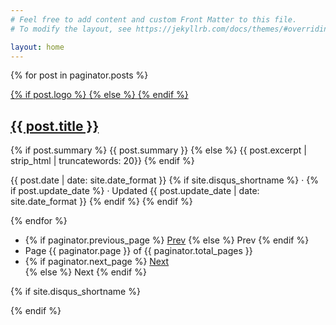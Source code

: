 ```yaml
---
# Feel free to add content and custom Front Matter to this file.
# To modify the layout, see https://jekyllrb.com/docs/themes/#overriding-theme-defaults

layout: home
---
```


{% for post in paginator.posts %}
<div class="post-index">
    <div class="post-image">
        <a href="{{ post.url }}">
            {% if post.logo %}
              <i class="{{ post.logo }} fa-fw"></i>
            {% else %}
              <i class="fas fa-question-circle"></i>
            {% endif %}
        </a>
    </div>
    <div class="post-content">
        <h2><a href="{{ post.url }}">{{ post.title }}</a></h2>
        <p>
            {% if post.summary %}
                <span class="excerpt">{{ post.summary }}</span>
            {% else %}
                <span class="excerpt">{{ post.excerpt | strip_html | truncatewords: 20}}</span>
            {% endif %}
        </p>
        <p class="post-detail">
            {{ post.date | date: site.date_format }}
            {% if site.disqus_shortname %}
              &middot;
              <a href="{{ post.url }}index.html#disqus_thread" data-disqus-identifier="{{ post.url }}"></a>
              {% if post.update_date %}
                &middot;
                Updated {{ post.update_date | date: site.date_format }}
              {% endif %}
            {% endif %}
        </p>
    </div>
</div>
{% endfor %}


<!-- Pagination links -->
<div class="pagination">
  <ul>
      <li class="page-prev">
          {% if paginator.previous_page %}
              <a href="{{ paginator.previous_page_path }}">Prev</a>
          {% else %}
              <span class="disabled">Prev</span>
          {% endif %}
      </li>
      <li>
          <span class="current">Page {{ paginator.page }} of {{ paginator.total_pages }}</span>
      </li>
      <li class="page-next">
          {% if paginator.next_page %}
              <a href="{{ paginator.next_page_path }}">Next</a></li>
          {% else %}
              <span class="disabled">Next</span>
          {% endif %}
      </li>
  </ul>
</div>

<!-- Add Disqus comment count (not the comments) -->
{% if site.disqus_shortname %}
<script type="text/javascript">
  /* * * CONFIGURATION VARIABLES * * */
  var disqus_shortname  = '{{ site.disqus_shortname }}';
  // var disqus_developer = 1; // Comment out when the site is live

  /* * * DON'T EDIT BELOW THIS LINE * * */
  (function () {
      var s = document.createElement('script'); s.async = true;
      s.type = 'text/javascript';
      s.src = '//' + disqus_shortname + '.disqus.com/count.js';
      (document.getElementsByTagName('HEAD')[0] || document.getElementsByTagName('BODY')[0]).appendChild(s);
  }());
</script>
{% endif %}
